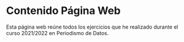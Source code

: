 # Contenido Página Web

Esta página web reúne todos los ejercicios que he realizado durante el curso 2021/2022 en Periodismo de Datos. 
